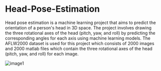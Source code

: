 # Head-Pose-Estimation

Head pose estimation is a machine learning project that aims to predict the orientation of a person's head in 3D space. The project involves drawing the three rotational axes of the head (pitch, yaw, and roll) by predicting the corresponding angles for each axis using machine learning models. The AFLW2000 dataset is used for this project which consists of 2000 images and 2000 matlab files which contain the three rotational axes of the head (pitch, yaw, and roll) for each image.

![image1](https://user-images.githubusercontent.com/61518213/219884122-bc4dca9b-4487-468a-90a3-8aafe7d0f050.png)
